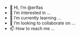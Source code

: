 - 👋 Hi, I’m @erlfas
- 👀 I’m interested in ...
- 🌱 I’m currently learning ...
- 💞️ I’m looking to collaborate on ...
- 📫 How to reach me ...

<!---
erlfas/erlfas is a ✨ special ✨ repository because its `README.md` (this file) appears on your GitHub profile.
You can click the Preview link to take a look at your changes.
--->
